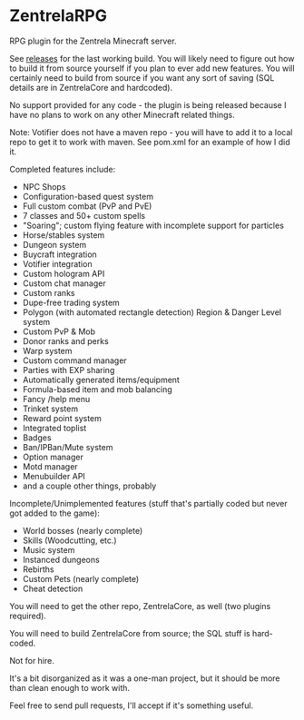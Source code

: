 # ZentrelaRPG
RPG plugin for the Zentrela Minecraft server.

See [releases](https://github.com/edasaki/ZentrelaRPG/releases) for the last working build. You will likely need to figure out how to build it from source yourself if you plan to ever add new features. You will certainly need to build from source if you want any sort of saving (SQL details are in ZentrelaCore and hardcoded).

No support provided for any code - the plugin is being released because I have no plans to work on any other Minecraft related things.

Note: Votifier does not have a maven repo - you will have to add it to a local repo to get it to work with maven. See pom.xml for an example of how I did it.

Completed features include:
- NPC Shops
- Configuration-based quest system
- Full custom combat (PvP and PvE)
- 7 classes and 50+ custom spells
- "Soaring"; custom flying feature with incomplete support for particles
- Horse/stables system
- Dungeon system
- Buycraft integration
- Votifier integration
- Custom hologram API
- Custom chat manager
- Custom ranks
- Dupe-free trading system
- Polygon (with automated rectangle detection) Region & Danger Level system
- Custom PvP & Mob
- Donor ranks and perks
- Warp system
- Custom command manager
- Parties with EXP sharing
- Automatically generated items/equipment
- Formula-based item and mob balancing
- Fancy /help menu
- Trinket system
- Reward point system
- Integrated toplist
- Badges
- Ban/IPBan/Mute system
- Option manager
- Motd manager
- Menubuilder API
- and a couple other things, probably

Incomplete/Unimplemented features (stuff that's partially coded but never got added to the game):
- World bosses (nearly complete)
- Skills (Woodcutting, etc.)
- Music system
- Instanced dungeons
- Rebirths
- Custom Pets (nearly complete)
- Cheat detection

You will need to get the other repo, ZentrelaCore, as well (two plugins required).

You will need to build ZentrelaCore from source; the SQL stuff is hard-coded.

Not for hire.

It's a bit disorganized as it was a one-man project, but it should be more than clean enough to work with.

Feel free to send pull requests, I'll accept if it's something useful.
